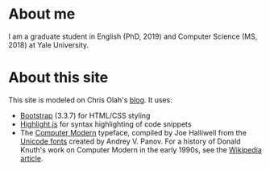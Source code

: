 # About me

I am a graduate student in English (PhD, 2019) and Computer Science (MS, 2018)
at Yale University.

# About this site

This site is modeled on Chris Olah's [blog](http://colah.github.io/). It uses:

- [Bootstrap](http://getbootstrap.com/getting-started/) (3.3.7) for HTML/CSS
styling
- [Highlight.js](https://highlightjs.org/usage/) for syntax highlighting of code
snippets
- The [Computer Modern](https://github.com/joehalliwell/joehalliwell.github.io/tree/master/res/cmun-serif)
typeface, compiled by Joe Halliwell from the [Unicode fonts](http://cm-unicode.sourceforge.net/)
created by Andrey V. Panov. For a history of Donald Knuth's work on Computer
Modern in the early 1990s, see the [Wikipedia article](https://en.wikipedia.org/wiki/Computer_Modern). 